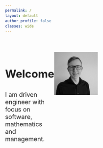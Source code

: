 ```yaml
---
permalink: /
layout: default
author_profile: false
classes: wide
---
```

<div style="display: flex; margin-top:60px; width: 60%">
  <div style="flex: 1;font-size: 30px;">
    <h3>Welcome</h3>
    <p style="font-size: 20px;">I am driven engineer with focus on software, mathematics and management.</p> 
  </div>
  <div style="flex: 1;">    
    <img src="assets/images/profile_pic.jpeg" style="width:100%">
  </div>
</div>

